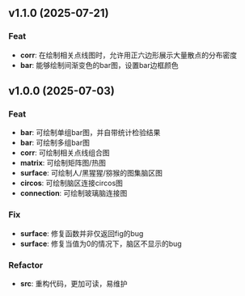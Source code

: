 ## v1.1.0 (2025-07-21)

### Feat

- **corr**: 在绘制相关点线图时，允许用正六边形展示大量散点的分布密度
- **bar**: 能够绘制间渐变色的bar图，设置bar边框颜色

## v1.0.0 (2025-07-03)

### Feat

- **bar**: 可绘制单组bar图，并自带统计检验结果
- **bar**: 可绘制多组bar图
- **corr**: 可绘制相关点线组合图
- **matrix**: 可绘制矩阵图/热图
- **surface**: 可绘制人/黑猩猩/猕猴的图集脑区图
- **circos**: 可绘制脑区连接circos图
- **connection**: 可绘制玻璃脑连接图

### Fix

- **surface**: 修复函数并非仅返回fig的bug
- **surface**: 修复当值为0的情况下，脑区不显示的bug

### Refactor

- **src**: 重构代码，更加可读，易维护
